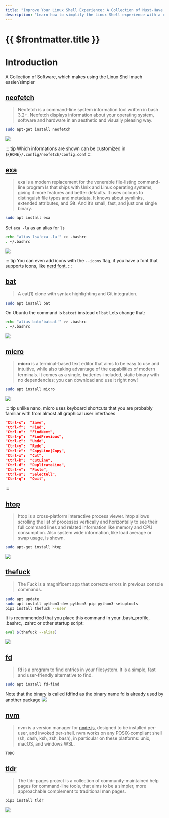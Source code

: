 ```yaml
---
title: "Improve Your Linux Shell Experience: A Collection of Must-Have Tools"
description: "Learn how to simplify the Linux Shell experience with a collection of helpful software"
---
```


# {{ $frontmatter.title }}

# Introduction

A Collection of Software, which makes using the Linux Shell much easier/simpler

## [neofetch](https://github.com/dylanaraps/neofetch)

> Neofetch is a command-line system information tool written in bash 3.2+. Neofetch displays information about your
> operating system, software and hardware in an aesthetic and visually pleasing way.

``` bash
sudo apt-get install neofetch
```

![](img/neofetch.bmp)

::: tip
Which informations are shown can be customized in `${HOME}/.config/neofetch/config.conf`
:::

## [exa](https://github.com/ogham/exa)

> exa is a modern replacement for the venerable file-listing command-line program ls that ships with Unix and Linux
> operating systems, giving it more features and better defaults. It uses colours to distinguish file types and metadata.
> It knows about symlinks, extended attributes, and Git. And it’s small, fast, and just one single binary.

``` bash
sudo apt install exa
```

Set ```exa -la``` as an alias for ```ls```

``` bash
echo "alias ls='exa -la'" >> .bashrc
. ~/.bashrc
```

![](img/exa.bmp)

::: tip
You can even add icons with the `--icons` flag, if you have a font that supports icons, like [nerd font](https://github.com/ryanoasis/nerd-fonts/).
:::

## [bat](https://github.com/sharkdp/bat)

> A cat(1) clone with syntax highlighting and Git integration.

``` bash
sudo apt install bat
```

On Ubuntu the command is ```batcat``` imstead of ```bat```
Lets change that:

``` bash
echo "alias bat='batcat'" >> .bashrc
. ~/.bashrc
```

![](img/bat.bmp)

## [micro](https://github.com/zyedidia/micro)

> **micro** is a terminal-based text editor that aims to be easy to use and intuitive, while also taking advantage of
> the capabilities of modern terminals. It comes as a single, batteries-included, static binary with no dependencies; you
> can download and use it right now!

``` bash
sudo apt install micro
```

![](img/micro.bmp)

::: tip
unlike nano, micro uses keyboard shortcuts that you are probably familiar with from almost all graphical user interfaces
``` json
"Ctrl-s":  "Save",
"Ctrl-f":  "Find",
"Ctrl-n":  "FindNext",
"Ctrl-p":  "FindPrevious",
"Ctrl-z":  "Undo",
"Ctrl-y":  "Redo",
"Ctrl-c":  "CopyLine|Copy",
"Ctrl-x":  "Cut",
"Ctrl-k":  "CutLine",
"Ctrl-d":  "DuplicateLine",
"Ctrl-v":  "Paste",
"Ctrl-a":  "SelectAll",
"Ctrl-q":  "Quit",
```
:::

## [htop](https://htop.dev/)

> htop is a cross-platform interactive process viewer. htop allows scrolling the list of processes vertically and
> horizontally to see their full command lines and related information like memory and CPU consumption. Also system wide
> information, like load average or swap usage, is shown.

``` bash
sudo apt-get install htop 
```

![](img/htop.bmp)

## [thefuck](https://github.com/nvbn/thefuck)

> The Fuck is a magnificent app that corrects errors in previous console commands.

``` bash
sudo apt update
sudo apt install python3-dev python3-pip python3-setuptools
pip3 install thefuck --user
```
It is recommended that you place this command in your .bash_profile, .bashrc, .zshrc or other startup script:
``` bash
eval $(thefuck --alias)
```

![](img/thefuck.bmp)

## [fd](https://github.com/sharkdp/fd)

> fd is a program to find entries in your filesystem. It is a simple, fast and user-friendly alternative to find.

``` bash
sudo apt install fd-find
```

Note that the binary is called fdfind as the binary name fd is already used by another package
![](img/fd.bmp)

## [nvm](https://github.com/nvm-sh/nvm)

> nvm is a version manager for [node.js](https://nodejs.org/en/), designed to be installed per-user, and invoked
> per-shell. nvm works on any POSIX-compliant shell (sh, dash, ksh, zsh, bash), in particular on these platforms: unix,
> macOS, and windows WSL.

``` bash
TODO
```

## [tldr](https://github.com/tldr-pages/tldr)

> The tldr-pages project is a collection of community-maintained help pages for command-line tools, that aims to be a
> simpler, more approachable complement to traditional man pages.

``` bash
pip3 install tldr
```

![](img/tldr.bmp)
